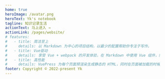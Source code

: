 ```yaml
---
home: true
heroImage: /avatar.png
heroText: Yk's notebook
tagline: 知识记录生活
actionText: 马上进入 →
actionLink: /pages/website/
# features:
#   - title: 简洁至上
#     details: 以 Markdown 为中心的项目结构，以最少的配置帮助你专注于写作。
#   - title: Vue驱动
#     details: 享受 Vue + webpack 的开发体验，在 Markdown 中使用 Vue 组件，同时可以使用 Vue 来开发自定义主题。
#   - title: 高性能
#     details: VuePress 为每个页面预渲染生成静态的 HTML，同时在页面被加载的时候，将作为 SPA 运行。
footer: Copyright © 2022-present Yk
---
```

